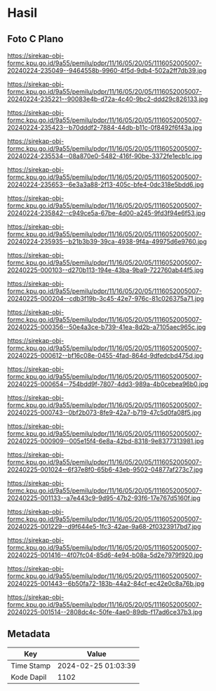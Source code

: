 # Hasil

## Foto C Plano

https://sirekap-obj-formc.kpu.go.id/9a55/pemilu/pdpr/11/16/05/20/05/1116052005007-20240224-235049--9464558b-9960-4f5d-9db4-502a2ff7db39.jpg

https://sirekap-obj-formc.kpu.go.id/9a55/pemilu/pdpr/11/16/05/20/05/1116052005007-20240224-235221--90083e4b-d72a-4c40-9bc2-ddd29c826133.jpg

https://sirekap-obj-formc.kpu.go.id/9a55/pemilu/pdpr/11/16/05/20/05/1116052005007-20240224-235423--b70dddf2-7884-44db-b11c-0f8492f6f43a.jpg

https://sirekap-obj-formc.kpu.go.id/9a55/pemilu/pdpr/11/16/05/20/05/1116052005007-20240224-235534--08a870e0-5482-416f-90be-3372fe1ecb1c.jpg

https://sirekap-obj-formc.kpu.go.id/9a55/pemilu/pdpr/11/16/05/20/05/1116052005007-20240224-235653--6e3a3a88-2f13-405c-bfe4-0dc318e5bdd6.jpg

https://sirekap-obj-formc.kpu.go.id/9a55/pemilu/pdpr/11/16/05/20/05/1116052005007-20240224-235842--c949ce5a-67be-4d00-a245-9fd3f94e6f53.jpg

https://sirekap-obj-formc.kpu.go.id/9a55/pemilu/pdpr/11/16/05/20/05/1116052005007-20240224-235935--b21b3b39-39ca-4938-9f4a-49975d6e9760.jpg

https://sirekap-obj-formc.kpu.go.id/9a55/pemilu/pdpr/11/16/05/20/05/1116052005007-20240225-000103--d270b113-194e-43ba-9ba9-722760ab44f5.jpg

https://sirekap-obj-formc.kpu.go.id/9a55/pemilu/pdpr/11/16/05/20/05/1116052005007-20240225-000204--cdb3f19b-3c45-42e7-976c-81c026375a71.jpg

https://sirekap-obj-formc.kpu.go.id/9a55/pemilu/pdpr/11/16/05/20/05/1116052005007-20240225-000356--50e4a3ce-b739-41ea-8d2b-a7105aec965c.jpg

https://sirekap-obj-formc.kpu.go.id/9a55/pemilu/pdpr/11/16/05/20/05/1116052005007-20240225-000612--bf16c08e-0455-4fad-864d-9dfedcbd475d.jpg

https://sirekap-obj-formc.kpu.go.id/9a55/pemilu/pdpr/11/16/05/20/05/1116052005007-20240225-000654--754bdd9f-7807-4dd3-989a-4b0cebea96b0.jpg

https://sirekap-obj-formc.kpu.go.id/9a55/pemilu/pdpr/11/16/05/20/05/1116052005007-20240225-000743--0bf2b073-8fe9-42a7-b719-47c5d0fa08f5.jpg

https://sirekap-obj-formc.kpu.go.id/9a55/pemilu/pdpr/11/16/05/20/05/1116052005007-20240225-000909--005e15f4-6e8a-42bd-8318-9e8377313981.jpg

https://sirekap-obj-formc.kpu.go.id/9a55/pemilu/pdpr/11/16/05/20/05/1116052005007-20240225-001024--6f37e8f0-65b6-43eb-9502-04877af273c7.jpg

https://sirekap-obj-formc.kpu.go.id/9a55/pemilu/pdpr/11/16/05/20/05/1116052005007-20240225-001133--a7e443c9-9d95-47b2-93f6-17e767d5160f.jpg

https://sirekap-obj-formc.kpu.go.id/9a55/pemilu/pdpr/11/16/05/20/05/1116052005007-20240225-001229--d9f644e5-1fc3-42ae-9a68-2f0323917bd7.jpg

https://sirekap-obj-formc.kpu.go.id/9a55/pemilu/pdpr/11/16/05/20/05/1116052005007-20240225-001416--4f07fc04-85d6-4e94-b08a-5d2e7979f920.jpg

https://sirekap-obj-formc.kpu.go.id/9a55/pemilu/pdpr/11/16/05/20/05/1116052005007-20240225-001443--6b50fa72-183b-44a2-84cf-ec42e0c8a76b.jpg

https://sirekap-obj-formc.kpu.go.id/9a55/pemilu/pdpr/11/16/05/20/05/1116052005007-20240225-001514--2808dc4c-50fe-4ae0-89db-f17ad6ce37b3.jpg


## Metadata

| Key        | Value               |
| ---------- | ------------------- |
| Time Stamp | 2024-02-25 01:03:39 |
| Kode Dapil | 1102                |



